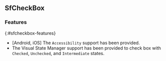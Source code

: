## SfCheckBox

### Features
{:#sfcheckbox-features}

* [Android, iOS] The `Accessibility` support has been provided.
* The Visual State Manager support has been provided to check box with `Checked`, `Unchecked`, and `Intermediate` states.
